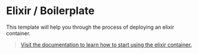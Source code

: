 # Elixir / Boilerplate

This template will help you through the process of deploying an elixir container.

> [Visit the documentation to learn how to start using the elixir container.](http://wedeploy.com/docs/other/elixir.html)
